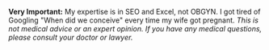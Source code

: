**Very Important:** My expertise is in SEO and Excel, not OBGYN. I got tired of Googling "When did we conceive" every time my wife got pregnant. _This is not medical advice or an expert opinion. If you have any medical questions, please consult your doctor or lawyer._